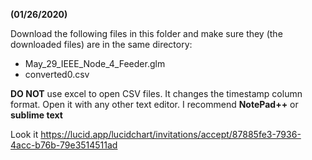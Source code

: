 
**(01/26/2020)**

Download the following files in this folder and make sure they (the downloaded files) are in the same directory:

- May_29_IEEE_Node_4_Feeder.glm
- converted0.csv

**DO NOT** use excel to open CSV files. It changes the timestamp column format. Open it with any other text editor. I recommend **NotePad++** or **sublime text**

Look it https://lucid.app/lucidchart/invitations/accept/87885fe3-7936-4acc-b76b-79e3514511ad 
